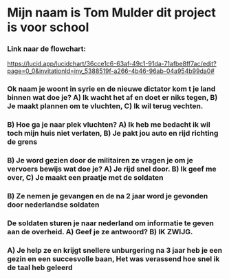 # Mijn naam is Tom Mulder dit project is voor school

### Link naar de flowchart:
https://lucid.app/lucidchart/36cce1c6-63af-49c1-91da-71afbe8ff7ac/edit?page=0_0&invitationId=inv_5388519f-a266-4b46-96ab-04a954b99da0#

### Ok naam je woont in syrie en de nieuwe dictator kom t je land binnen wat doe je? A) Ik wacht het af en doet er niks tegen, B) Je maakt plannen om te vluchten, C) Ik wil terug vechten.

### B) Hoe ga je naar plek vluchten? A) Ik heb me bedacht ik wil toch mijn huis niet verlaten, B) Je pakt jou auto en rijd richting de grens

### B) Je word gezien door de militairen ze vragen je om je vervoers bewijs wat doe je? A) Je rijd snel door. B) Ik geef me over, C) Je maakt een praatje met de soldaten

### B) Ze nemen je gevangen en de na 2 jaar word je gevonden door nederlandse soldaten

### De soldaten sturen je naar nederland om informatie te geven aan de overheid. A) Geef je ze antwoord? B) IK ZWIJG.

### A) Je help ze en krijgt snellere unburgering na 3 jaar heb je een gezin en een succesvolle baan, Het was verassend hoe snel ik de taal heb geleerd